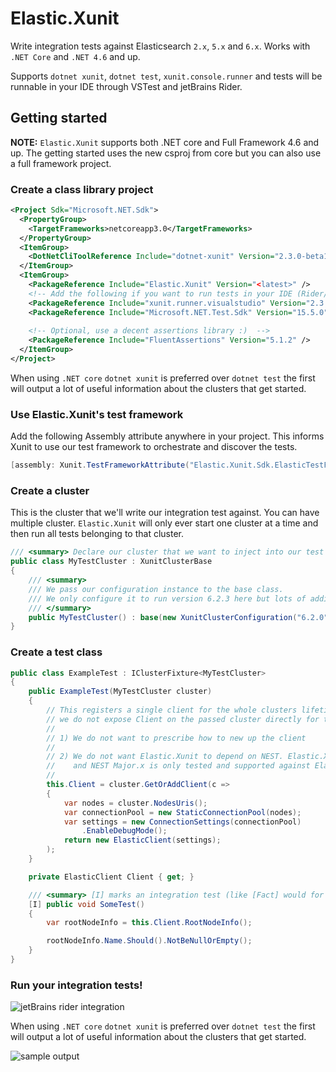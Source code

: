 # Elastic.Xunit

Write integration tests against Elasticsearch `2.x`, `5.x` and `6.x`.
Works with `.NET Core` and `.NET 4.6` and up.

Supports `dotnet xunit`, `dotnet test`, `xunit.console.runner` and tests will be runnable in your IDE through VSTest and jetBrains Rider.


## Getting started

**NOTE:** `Elastic.Xunit` supports both .NET core and Full Framework 4.6 and up. The getting started uses the new csproj
from core but you can also use a full framework project.

### Create a class library project

```xml
<Project Sdk="Microsoft.NET.Sdk">
  <PropertyGroup>
    <TargetFrameworks>netcoreapp3.0</TargetFrameworks>
  </PropertyGroup>
  <ItemGroup>
    <DotNetCliToolReference Include="dotnet-xunit" Version="2.3.0-beta1-build3642" />
  </ItemGroup>
  <ItemGroup>
    <PackageReference Include="Elastic.Xunit" Version="<latest>" />
    <!-- Add the following if you want to run tests in your IDE (Rider/VS/Code) -->
    <PackageReference Include="xunit.runner.visualstudio" Version="2.3.1" />
    <PackageReference Include="Microsoft.NET.Test.Sdk" Version="15.5.0" />
    
    <!-- Optional, use a decent assertions library :)  -->
    <PackageReference Include="FluentAssertions" Version="5.1.2" />
  </ItemGroup>
</Project>
```

When using `.NET core` `dotnet xunit` is preferred over `dotnet test` the first will output a lot of useful 
information about the clusters that get started.

### Use Elastic.Xunit's test framework

Add the following Assembly attribute anywhere in your project. This informs Xunit to use our 
test framework to orchestrate and discover the tests.

```csharp
[assembly: Xunit.TestFrameworkAttribute("Elastic.Xunit.Sdk.ElasticTestFramework", "Elastic.Xunit")]
```

### Create a cluster

This is the cluster that we'll write our integration test against. You can have multiple cluster. 
`Elastic.Xunit` will only ever start one cluster at a time and then run all tests belonging to that cluster. 

```csharp
/// <summary> Declare our cluster that we want to inject into our test classes </summary>
public class MyTestCluster : XunitClusterBase
{
	/// <summary>
	/// We pass our configuration instance to the base class.
	/// We only configure it to run version 6.2.3 here but lots of additional options are available.
	/// </summary>
	public MyTestCluster() : base(new XunitClusterConfiguration("6.2.0")) { }
}
```

### Create a test class

```csharp
public class ExampleTest : IClusterFixture<MyTestCluster>
{
	public ExampleTest(MyTestCluster cluster)
	{
		// This registers a single client for the whole clusters lifetime to be reused and shared.
		// we do not expose Client on the passed cluster directly for two reasons
		//
		// 1) We do not want to prescribe how to new up the client
		//
		// 2) We do not want Elastic.Xunit to depend on NEST. Elastic.Xunit can start 2.x, 5.x and 6.x clusters
		//    and NEST Major.x is only tested and supported against Elasticsearch Major.x.
		//
		this.Client = cluster.GetOrAddClient(c =>
		{
			var nodes = cluster.NodesUris();
			var connectionPool = new StaticConnectionPool(nodes);
			var settings = new ConnectionSettings(connectionPool)
				.EnableDebugMode();
			return new ElasticClient(settings);
		);
	}

	private ElasticClient Client { get; }

	/// <summary> [I] marks an integration test (like [Fact] would for plain Xunit) </summary>
	[I] public void SomeTest()
	{
		var rootNodeInfo = this.Client.RootNodeInfo();

		rootNodeInfo.Name.Should().NotBeNullOrEmpty();
	}
}

```

### Run your integration tests!

![jetBrains rider integration](ide-integration.png)

When using `.NET core` `dotnet xunit` is preferred over `dotnet test` the first will output a lot of useful 
information about the clusters that get started.

![sample output](output.gif)

